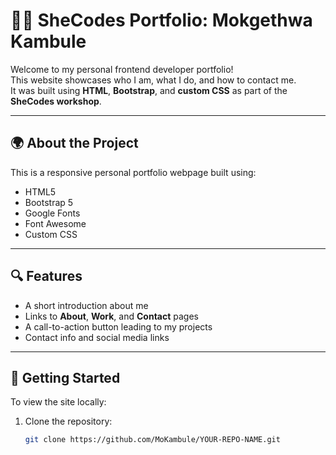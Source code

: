 # 👩‍💻 SheCodes Portfolio: Mokgethwa Kambule

Welcome to my personal frontend developer portfolio!  
This website showcases who I am, what I do, and how to contact me.  
It was built using **HTML**, **Bootstrap**, and **custom CSS** as part of the **SheCodes workshop**.

---

## 🌍 About the Project

This is a responsive personal portfolio webpage built using:

- HTML5  
- Bootstrap 5  
- Google Fonts  
- Font Awesome  
- Custom CSS  

---

## 🔍 Features

- A short introduction about me  
- Links to **About**, **Work**, and **Contact** pages  
- A call-to-action button leading to my projects  
- Contact info and social media links  

---

## 🚀 Getting Started

To view the site locally:

1. Clone the repository:

   ```bash
   git clone https://github.com/MoKambule/YOUR-REPO-NAME.git

